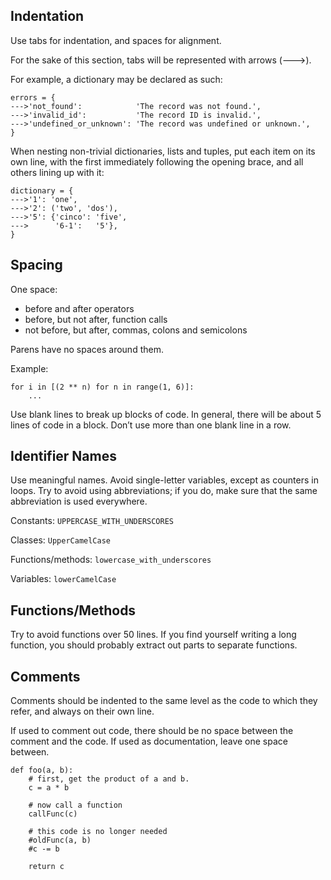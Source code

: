 Indentation
-----------

Use tabs for indentation, and spaces for alignment.

For the sake of this section, tabs will be represented with arrows (--->).

For example, a dictionary may be declared as such:

    errors = {
    --->'not_found':            'The record was not found.',
    --->'invalid_id':           'The record ID is invalid.',
    --->'undefined_or_unknown': 'The record was undefined or unknown.',
    }

When nesting non-trivial dictionaries, lists and tuples, put each item on its own line, with the first immediately following the opening brace, and all others lining up with it:

    dictionary = {
    --->'1': 'one',
    --->'2': ('two', 'dos'),
    --->'5': {'cinco': 'five',
    --->      '6-1':   '5'},
    }

Spacing
-------

One space:

  - before and after operators
  - before, but not after, function calls
  - not before, but after, commas, colons and semicolons

Parens have no spaces around them.

Example:

    for i in [(2 ** n) for n in range(1, 6)]:
        ...

Use blank lines to break up blocks of code. In general, there will be about 5 lines of code in a block. Don’t use more than one blank line in a row.

Identifier Names
----------------

Use meaningful names. Avoid single-letter variables, except as counters in loops. Try to avoid using abbreviations; if you do, make sure that the same abbreviation is used everywhere.

Constants: `UPPERCASE_WITH_UNDERSCORES`

Classes: `UpperCamelCase`

Functions/methods: `lowercase_with_underscores`

Variables: `lowerCamelCase`

Functions/Methods
-----------------

Try to avoid functions over 50 lines. If you find yourself writing a long function, you should probably extract out parts to separate functions.

Comments
--------

Comments should be indented to the same level as the code to which they refer, and always on their own line.

If used to comment out code, there should be no space between the comment and the code. If used as documentation, leave one space between.

    def foo(a, b):    
        # first, get the product of a and b.
        c = a * b
        
        # now call a function
        callFunc(c)
        
        # this code is no longer needed
        #oldFunc(a, b)
        #c -= b
        
        return c

